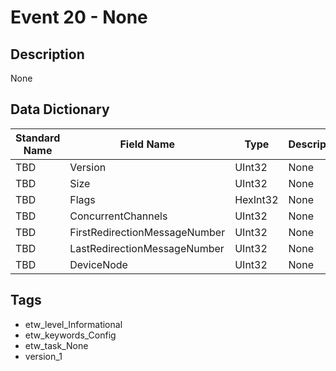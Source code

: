 # Event 20 - None

## Description
None

## Data Dictionary
|Standard Name|Field Name|Type|Description|Sample Value|
|---|---|---|---|---|
|TBD|Version|UInt32|None|`None`|
|TBD|Size|UInt32|None|`None`|
|TBD|Flags|HexInt32|None|`None`|
|TBD|ConcurrentChannels|UInt32|None|`None`|
|TBD|FirstRedirectionMessageNumber|UInt32|None|`None`|
|TBD|LastRedirectionMessageNumber|UInt32|None|`None`|
|TBD|DeviceNode|UInt32|None|`None`|

## Tags
* etw_level_Informational
* etw_keywords_Config
* etw_task_None
* version_1